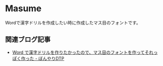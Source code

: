 # Masume
Wordで漢字ドリルを作成したい時に作成したマス目のフォントです。

## 関連ブログ記事

- [Word で漢字ドリルを作りたかったので、マス目のフォントを作ってそれっぽく作った \- ぼんやりDTP](https://bonyari-dtp.hatenablog.com/entry/2020/12/19/123748)
